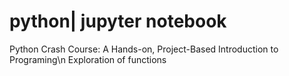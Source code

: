 # python| jupyter notebook
Python Crash Course: A Hands-on, Project-Based Introduction to Programing\n 
Exploration of functions
